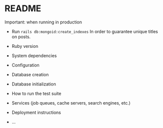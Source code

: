 # README

Important: when running in production

- Run `rails db:mongoid:create_indexes` In order to guarantee unique titles on posts.

* Ruby version

* System dependencies

* Configuration

* Database creation

* Database initialization

* How to run the test suite

* Services (job queues, cache servers, search engines, etc.)

* Deployment instructions

* ...
